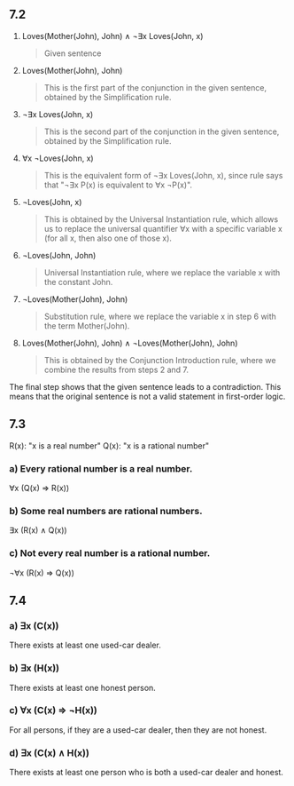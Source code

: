 ## 7.2
1. Loves(Mother(John), John) ∧ ¬∃x Loves(John, x)
   > Given sentence

2. Loves(Mother(John), John)
   >This is the first part of the conjunction in the given sentence, obtained by the Simplification rule.

3. ¬∃x Loves(John, x)
   > This is the second part of the conjunction in the given sentence, obtained by the Simplification rule.

4. ∀x ¬Loves(John, x)
   >This is the equivalent form of ¬∃x Loves(John, x), since rule says that "¬∃x P(x) is equivalent to ∀x ¬P(x)".

5. ¬Loves(John, x)
   > This is obtained by the Universal Instantiation rule, which allows us to replace the universal quantifier ∀x with a specific variable x (for all x, then also one of those x).

6. ¬Loves(John, John)
   > Universal Instantiation rule, where we replace the variable x with the constant John.

7. ¬Loves(Mother(John), John)
   >  Substitution rule, where we replace the variable x in step 6 with the term Mother(John).

8. Loves(Mother(John), John) ∧ ¬Loves(Mother(John), John)
   > This is obtained by the Conjunction Introduction rule, where we combine the results from steps 2 and 7.

The final step shows that the given sentence leads to a contradiction. This means that the original sentence is not a valid statement in first-order logic.

## 7.3

R(x): "x is a real number"
Q(x): "x is a rational number"

### a) Every rational number is a real number.
∀x (Q(x) ⇒ R(x))

### b) Some real numbers are rational numbers.
∃x (R(x) ∧ Q(x))

### c) Not every real number is a rational number.
¬∀x (R(x) ⇒ Q(x))

## 7.4
### a) ∃x (C(x))
There exists at least one used-car dealer.

### b) ∃x (H(x))
There exists at least one honest person.

### c) ∀x (C(x) ⇒ ¬H(x))
For all persons, if they are a used-car dealer, then they are not honest.

### d) ∃x (C(x) ∧ H(x))
There exists at least one person who is both a used-car dealer and honest.

